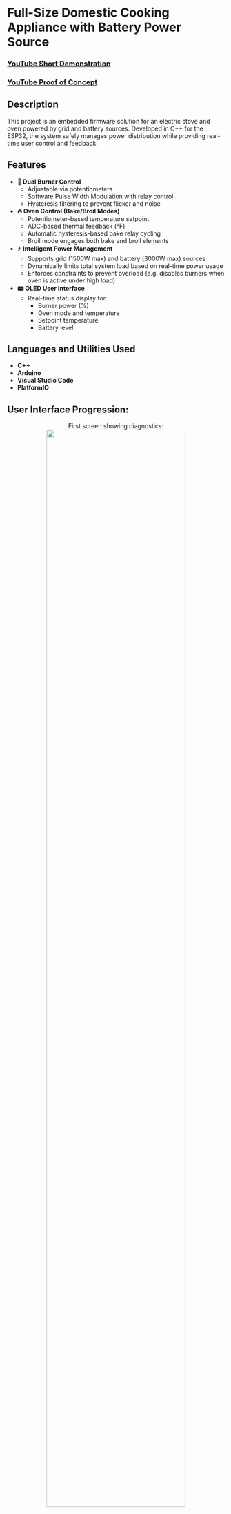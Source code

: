 <h1>Full-Size Domestic Cooking Appliance with Battery Power Source</h1>

 ### [YouTube Short Demonstration](https://www.youtube.com/watch?v=0nUOkMyQPz0)
 ### [YouTube Proof of Concept](https://www.youtube.com/watch?v=bfTAb9pQBPk)

<h2>Description</h2>
This project is an embedded firmware solution for an electric stove and oven powered by grid and battery sources. Developed in C++ for the ESP32, the system safely manages power distribution while providing real-time user control and feedback. 
<br />

<h2>Features</h2>

- <b>🔧 Dual Burner Control</b> 
  - Adjustable via potentiometers
  - Software Pulse Width Modulation with relay control
  - Hysteresis filtering to prevent flicker and noise
- <b>🔥 Oven Control (Bake/Broil Modes)</b>
  - Potentiometer-based temperature setpoint
  - ADC-based thermal feedback (°F)
  - Automatic hysteresis-based bake relay cycling
  - Broil mode engages both bake and broil elements
- <b>⚡ Intelligent Power Management</b>
  - Supports grid (1500W max) and battery (3000W max) sources
  - Dynamically limits total system load based on real-time power usage
  - Enforces constraints to prevent overload (e.g. disables burners when oven is active under high load)
- <b>📟 OLED User Interface</b>
  - Real-time status display for:
    - Burner power (%)
    - Oven mode and temperature
    - Setpoint temperature
    - Battery level


<h2>Languages and Utilities Used</h2>

- <b>C++</b> 
- <b>Arduino</b>
- <b>Visual Studio Code</b>
- <b>PlatformIO</b>


<h2>User Interface Progression:</h2>

<p align="center">
First screen showing diagnostics: <br/>
<img src="https://i.imgur.com/7LJp2cU.jpeg" height="80%" width="80%"/>
<br />
<br />
Larger screen showing with one burner functionality:  <br/>
<img src="https://i.imgur.com/CSRzJu6.jpeg" height="80%" width="80%"/>
<br />
<br />
Both burner controls and oven functionality: <br/>
<img src="https://i.imgur.com/2HdVYBL.jpeg" height="80%" width="80%"/>
<br />
<br />
Added battery level percentage:  <br/>
<img src="https://i.imgur.com/WeEO8i7.jpeg" height="80%" width="80%"/>
<br />
<br />
Final version on prototype:  <br/>
<img src="https://i.imgur.com/HFcCuk0.png" height="80%" width="80%">
<br />
<br />


<!--
 ```diff
- text in red
+ text in green
! text in orange
# text in gray
@@ text in purple (and bold)@@
```
--!>
